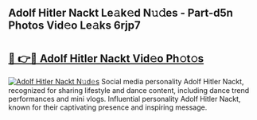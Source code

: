 ## Adolf Hitler Nackt Le𝚊k𝚎d N𝚞𝚍es - Part-d5n Photos Vid𝚎o Le𝚊ks 6rjp7

# <h2><a href="http://fb7piqd.evod.top/?m=Adolf+Hitler+Nackt">🔗 👉🔴 Adolf Hitler Nackt Vid𝚎o Ph𝚘t𝚘s</a></h2>

[![Adolf Hitler Nackt N𝚞d𝚎s](https://i.imgur.com/8V9OHl7.gif)](http://fb7piqd.evod.top/?m=Adolf+Hitler+Nackt)
Social media personality Adolf Hitler Nackt, recognized for sharing lifestyle and dance content, including dance trend performances and mini vlogs. Influential personality Adolf Hitler Nackt, known for their captivating presence and inspiring message. 
